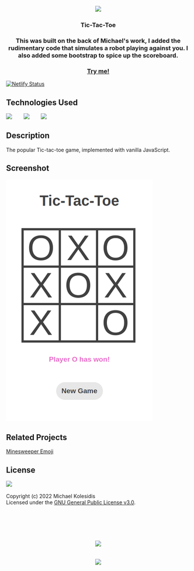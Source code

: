 <div align="center">
  
![](https://github.com/cop4808-spring-2023-fullstack-web/hw3-tic-tac-toe-js-SoldierMedic/blob/main/images/tic-tac-toe.gif)
  <h3>Tic-Tac-Toe</h3>
    
</div>

<div align="center">
  
  <h3>This was built on the back of Michael's work, I added the rudimentary code that simulates a robot playing against you. I also added some bootstrap to spice up the scoreboard.</h3>
    
</div>

<a href="https://tic-tac-toe-michael.netlify.app/"><h3 align="center">Try me!</h3></a>



[![Netlify Status](https://api.netlify.com/api/v1/badges/b0376d02-8121-4fc9-a93e-d8e6ecb5b9c8/deploy-status)](https://app.netlify.com/sites/tic-tac-toe-michael/deploys)



## Technologies Used

<a href="https://en.wikipedia.org/wiki/JavaScript"><img src="https://github.com/michaelkolesidis/tech-icons/blob/main/icons/javascript/javascript-original.svg" height="50px" /></a>
&nbsp;&nbsp;&nbsp;&nbsp;&nbsp;&nbsp;
<a href="https://en.wikipedia.org/wiki/CSS"><img src="https://github.com/michaelkolesidis/tech-icons/blob/main/icons/css3/css3-plain.svg" height="50px" /></a>
&nbsp;&nbsp;&nbsp;&nbsp;&nbsp;&nbsp;
<img src="https://github.com/michaelkolesidis/tech-icons/blob/main/icons/html5/html5-plain.svg" height="50px" />
&nbsp;&nbsp;&nbsp;&nbsp;&nbsp;&nbsp;



## Description 
The popular Tic-tac-toe game, implemented with vanilla JavaScript.



## Screenshot
<img src="./tic-tac-toe-screenshot.png">



## Related Projects
[Minesweeper Emoji](https://github.com/michaelkolesidis/minesweeper-emoji)



## License

<a href="https://www.gnu.org/licenses/gpl-3.0.html"><img src="https://upload.wikimedia.org/wikipedia/commons/9/93/GPLv3_Logo.svg" height="100px" /></a>

Copyright (c) 2022 Michael Kolesidis<br>
Licensed under the [GNU General Public License v3.0](https://www.gnu.org/licenses/gpl-3.0.html).



<br>
<br>



[//]: # (Free Software)
<div align="center">
  <br>
  <br>

  <a href="https://github.com/michaelkolesidis/made-with-linux" target="_blank"><img src="https://upload.wikimedia.org/wikipedia/commons/thumb/f/f9/Made_with_Linux.png/240px-Made_with_Linux.png"></a>
</div>
<br>                                                      
<div align="center">
  <a href="https://endsoftwarepatents.org/innovating-without-patents"><img style="height: 90px;" src="https://static.fsf.org/nosvn/esp/logos/innovating-without-patents.svg"></a>
</div>
